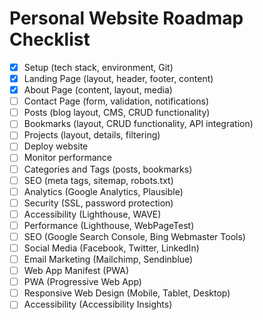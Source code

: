 # Personal Website Roadmap Checklist

- [x] Setup (tech stack, environment, Git)
- [x] Landing Page (layout, header, footer, content)
- [x] About Page (content, layout, media)
- [ ] Contact Page (form, validation, notifications)
- [ ] Posts (blog layout, CMS, CRUD functionality)
- [ ] Bookmarks (layout, CRUD functionality, API integration)
- [ ] Projects (layout, details, filtering)
- [ ] Deploy website
- [ ] Monitor performance
- [ ] Categories and Tags (posts, bookmarks)
- [ ] SEO (meta tags, sitemap, robots.txt)
- [ ] Analytics (Google Analytics, Plausible)
- [ ] Security (SSL, password protection)
- [ ] Accessibility (Lighthouse, WAVE)
- [ ] Performance (Lighthouse, WebPageTest)
- [ ] SEO (Google Search Console, Bing Webmaster Tools)
- [ ] Social Media (Facebook, Twitter, LinkedIn)
- [ ] Email Marketing (Mailchimp, Sendinblue)
- [ ] Web App Manifest (PWA)
- [ ] PWA (Progressive Web App)
- [ ] Responsive Web Design (Mobile, Tablet, Desktop)
- [ ] Accessibility (Accessibility Insights)
